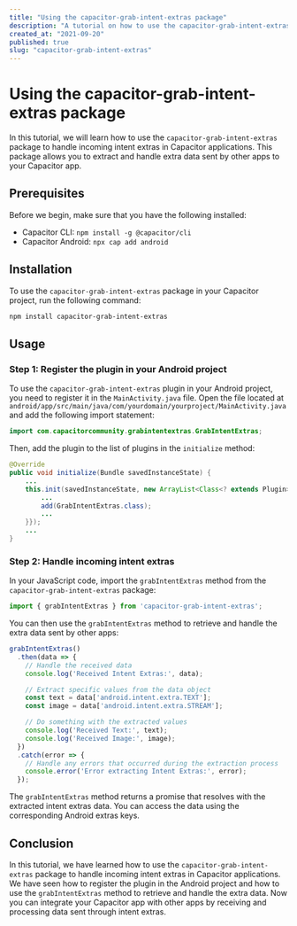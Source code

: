 ```yaml
---
title: "Using the capacitor-grab-intent-extras package"
description: "A tutorial on how to use the capacitor-grab-intent-extras package to handle incoming intent extras in Capacitor applications."
created_at: "2021-09-20"
published: true
slug: "capacitor-grab-intent-extras"
---
```


# Using the capacitor-grab-intent-extras package

In this tutorial, we will learn how to use the `capacitor-grab-intent-extras` package to handle incoming intent extras in Capacitor applications. This package allows you to extract and handle extra data sent by other apps to your Capacitor app.

## Prerequisites

Before we begin, make sure that you have the following installed:

- Capacitor CLI: `npm install -g @capacitor/cli`
- Capacitor Android: `npx cap add android`

## Installation

To use the `capacitor-grab-intent-extras` package in your Capacitor project, run the following command:

```bash
npm install capacitor-grab-intent-extras
```

## Usage

### Step 1: Register the plugin in your Android project

To use the `capacitor-grab-intent-extras` plugin in your Android project, you need to register it in the `MainActivity.java` file. Open the file located at `android/app/src/main/java/com/yourdomain/yourproject/MainActivity.java` and add the following import statement:

```java
import com.capacitorcommunity.grabintentextras.GrabIntentExtras;
```

Then, add the plugin to the list of plugins in the `initialize` method:

```java
@Override
public void initialize(Bundle savedInstanceState) {
    ...
    this.init(savedInstanceState, new ArrayList<Class<? extends Plugin>>() {{
        ...
        add(GrabIntentExtras.class);
        ...
    }});
    ...
}
```

### Step 2: Handle incoming intent extras

In your JavaScript code, import the `grabIntentExtras` method from the `capacitor-grab-intent-extras` package:

```javascript
import { grabIntentExtras } from 'capacitor-grab-intent-extras';
```

You can then use the `grabIntentExtras` method to retrieve and handle the extra data sent by other apps:

```javascript
grabIntentExtras()
  .then(data => {
    // Handle the received data
    console.log('Received Intent Extras:', data);

    // Extract specific values from the data object
    const text = data['android.intent.extra.TEXT'];
    const image = data['android.intent.extra.STREAM'];

    // Do something with the extracted values
    console.log('Received Text:', text);
    console.log('Received Image:', image);
  })
  .catch(error => {
    // Handle any errors that occurred during the extraction process
    console.error('Error extracting Intent Extras:', error);
  });
```

The `grabIntentExtras` method returns a promise that resolves with the extracted intent extras data. You can access the data using the corresponding Android extras keys.

## Conclusion

In this tutorial, we have learned how to use the `capacitor-grab-intent-extras` package to handle incoming intent extras in Capacitor applications. We have seen how to register the plugin in the Android project and how to use the `grabIntentExtras` method to retrieve and handle the extra data. Now you can integrate your Capacitor app with other apps by receiving and processing data sent through intent extras.